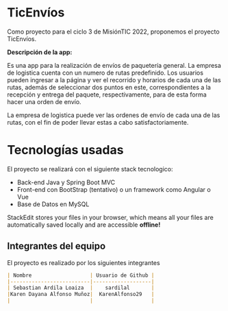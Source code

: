# TicEnvíos

Como proyecto para el ciclo 3 de MisiónTIC 2022, proponemos el proyecto TicEnvíos.

 **Descripción de la app:**
 
 Es una app para la realización de envíos de paquetería general. La empresa de logistica cuenta con un numero de rutas predefinido. Los usuarios pueden ingresar a la página y ver el recorrido y horarios de cada una de las rutas, además de seleccionar dos puntos en este, correspondientes a la recepción y entrega del paquete, respectivamente, para de esta forma hacer una orden de envío.

La empresa de logistica puede ver las ordenes de envío de cada una de las rutas, con el fin de poder llevar estas a cabo satisfactoriamente.

# Tecnologías usadas

El proyecto se realizará con el siguiente stack tecnologico:

 - Back-end Java y Spring Boot MVC
 - Front-end con BootStrap (tentativo) o un framework como Angular o Vue
 - Base de Datos en MySQL

StackEdit stores your files in your browser, which means all your files are automatically saved locally and are accessible **offline!**

## Integrantes del equipo

El proyecto es realizado por los siguientes integrantes
```markdown
| Nombre                   | Usuario de Github |
|--------------------------|-------------------|
| Sebastian Ardila Loaiza  |    sardilal       |
|Karen Dayana Alfonso Muñoz|  KarenAlfonso29   |
|                          |                   |
```